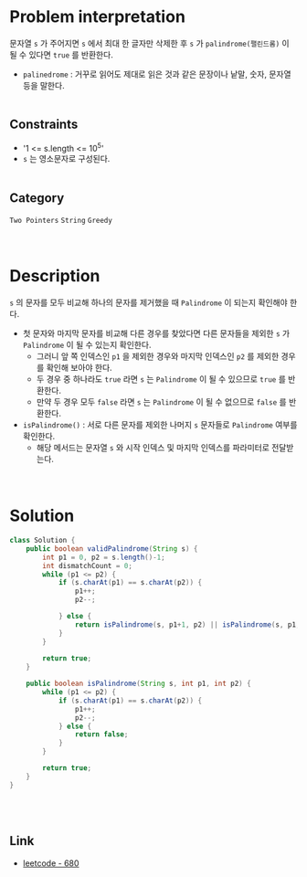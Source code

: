 # Problem interpretation
문자열 `s` 가 주어지면 `s` 에서 최대 한 글자만 삭제한 후 `s` 가 `palindrome(팰린드롬)` 이 될 수 있다면 `true` 를 반환한다.
- `palinedrome` : 거꾸로 읽어도 제대로 읽은 것과 같은 문장이나 낱말, 숫자, 문자열 등을 말한다.
<br/><br/>

## Constraints
- '1 <= s.length <= 10<sup>5</sup>'
- `s` 는 영소문자로 구성된다.
<br/><br/>

## Category
`Two Pointers` `String` `Greedy`
<br/><br/><br/>

# Description
`s` 의 문자를 모두 비교해 하나의 문자를 제거했을 때 `Palindrome` 이 되는지 확인해야 한다.
- 첫 문자와 마지막 문자를 비교해 다른 경우를 찾았다면 다른 문자들을 제외한 `s` 가 `Palindrome` 이 될 수 있는지 확인한다.
    - 그러니 앞 쪽 인덱스인 `p1` 을 제외한 경우와 마지막 인덱스인 `p2` 를 제외한 경우를 확인해 보아야 한다.
    - 두 경우 중 하나라도 `true` 라면 `s` 는 `Palindrome` 이 될 수 있으므로 `true` 를 반환한다.
    - 만약 두 경우 모두 `false` 라면 `s` 는 `Palindrome` 이 될 수 없으므로 `false` 를 반환한다.
- `isPalindrome()` : 서로 다른 문자를 제외한 나머지 `s` 문자들로 `Palindrome` 여부를 확인한다.
    - 해당 메서드는 문자열 `s` 와 시작 인덱스 및 마지막 인덱스를 파라미터로 전달받는다.
<br/><br/><br/>

# Solution
```java
class Solution {
    public boolean validPalindrome(String s) {
        int p1 = 0, p2 = s.length()-1;
        int dismatchCount = 0;
        while (p1 <= p2) {
            if (s.charAt(p1) == s.charAt(p2)) {
                p1++;
                p2--;

            } else {
                return isPalindrome(s, p1+1, p2) || isPalindrome(s, p1, p2-1); 
            }
        }
        
        return true;
    }

    public boolean isPalindrome(String s, int p1, int p2) {
        while (p1 <= p2) {
            if (s.charAt(p1) == s.charAt(p2)) {
                p1++;
                p2--;
            } else {
                return false;
            }
        }

        return true;
    }
}
```
<br/><br/>

## Link
- [leetcode - 680](https://leetcode.com/problems/valid-palindrome-ii/description/)